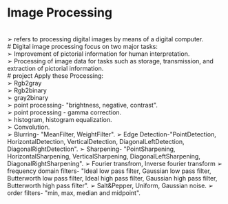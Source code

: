 # Image Processing 
<br>
➢ refers to processing digital images by means of a digital computer.
<br>
# Digital image processing focus on two major tasks:
<br>
➢ Improvement of pictorial information for human interpretation.
<br>
➢ Processing of image data for tasks such as storage, transmission, and extraction of
pictorial information.
<br>
# project Apply these Processing: 
<br>
➢ Rgb2gray
<br>
➢ Rgb2binary
<br>
➢ gray2binary
<br>
➢ point processing- "brightness, negative, contrast".
<br>
➢ point processing - gamma correction.
<br>
➢ histogram, histogram equalization.
<br>
➢ Convolution.
<br>
➢ Blurring- "MeanFilter, WeightFilter".
➢ Edge Detection-"PointDetection, HorizontalDetection, VerticalDetection, DiagonalLeftDetection, DiagonalRightDetection".
➢ Sharpening- "PointSharpening, HorizontalSharpening, VerticalSharpening, DiagonalLeftSharpening, DiagonalRightSharpening".
➢ Fourier transfrom, Inverse fourier transform
➢ frequency domain filters- "Ideal low pass filter, Gaussian low pass filter, Butterworth low pass filter, Ideal high pass filter, Gaussian high pass filter, Butterworth high pass filter".
➢ Salt&Pepper, Uniform, Gaussian noise. 
➢ order filters- "min, max, median and midpoint".
